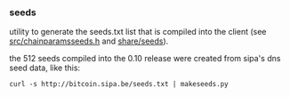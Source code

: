 ﻿### seeds ###

utility to generate the seeds.txt list that is compiled into the client
(see [src/chainparamsseeds.h](/src/chainparamsseeds.h) and [share/seeds](/share/seeds)).

the 512 seeds compiled into the 0.10 release were created from sipa's dns seed data, like this:

	curl -s http://bitcoin.sipa.be/seeds.txt | makeseeds.py


